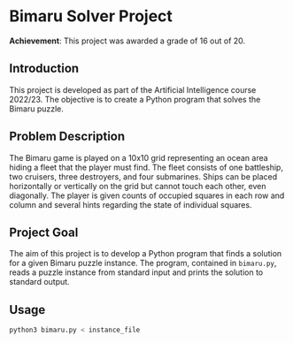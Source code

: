# Bimaru Solver Project

**Achievement**: This project was awarded a grade of 16 out of 20.

## Introduction
This project is developed as part of the Artificial Intelligence course 2022/23. The objective is to create a Python program that solves the Bimaru puzzle.

## Problem Description
The Bimaru game is played on a 10x10 grid representing an ocean area hiding a fleet that the player must find. The fleet consists of one battleship, two cruisers, three destroyers, and four submarines. Ships can be placed horizontally or vertically on the grid but cannot touch each other, even diagonally. The player is given counts of occupied squares in each row and column and several hints regarding the state of individual squares.

## Project Goal
The aim of this project is to develop a Python program that finds a solution for a given Bimaru puzzle instance. The program, contained in `bimaru.py`, reads a puzzle instance from standard input and prints the solution to standard output.

## Usage
```bash
python3 bimaru.py < instance_file
